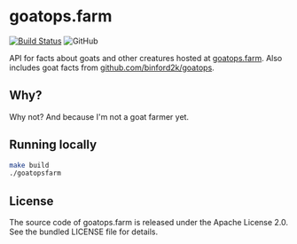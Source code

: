 # goatops.farm

[![Build Status](https://github.com/martinohmann/goatops.farm/workflows/build/badge.svg)](https://github.com/martinohmann/goatops.farm/actions?query=workflow%3Abuild)
![GitHub](https://img.shields.io/github/license/martinohmann/goatops.farm?color=orange)

API for facts about goats and other creatures hosted at
[goatops.farm](https://goatops.farm). Also includes goat facts from
[github.com/binford2k/goatops](https://github.com/binford2k/goatops).

## Why?

Why not? And because I'm not a goat farmer yet.

## Running locally

```bash
make build
./goatopsfarm
```

## License

The source code of goatops.farm is released under the Apache License 2.0. See the bundled
LICENSE file for details.

